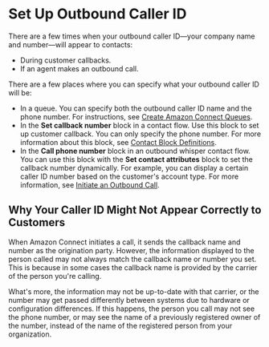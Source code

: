 # Set Up Outbound Caller ID<a name="queues-callerid"></a>

There are a few times when your outbound caller ID—your company name and number—will appear to contacts:
+ During customer callbacks\.
+ If an agent makes an outbound call\.

There are a few places where you can specify what your outbound caller ID will be:
+ In a queue\. You can specify both the outbound caller ID name and the phone number\. For instructions, see [Create Amazon Connect Queues](connect-queues.md)\.
+ In the **Set callback number** block in a contact flow\. Use this block to set up customer callback\. You can only specify the phone number\. For more information about this block, see [Contact Block Definitions](contact-blocks.md)\. 
+ In the **Call phone number** block in an outbound whisper contact flow\. You can use this block with the **Set contact attributes** block to set the callback number dynamically\. For example, you can display a certain caller ID number based on the customer's account type\. For more information, see [Initiate an Outbound Call](using-call-number-block.md)\. 

## Why Your Caller ID Might Not Appear Correctly to Customers<a name="w11aac13c17c19c11"></a>

When Amazon Connect initiates a call, it sends the callback name and number as the origination party\. However, the information displayed to the person called may not always match the callback name or number you set\. This is because in some cases the callback name is provided by the carrier of the person you're calling\.

What's more, the information may not be up\-to\-date with that carrier, or the number may get passed differently between systems due to hardware or configuration differences\. If this happens, the person you call may not see the phone number, or may see the name of a previously registered owner of the number, instead of the name of the registered person from your organization\.
